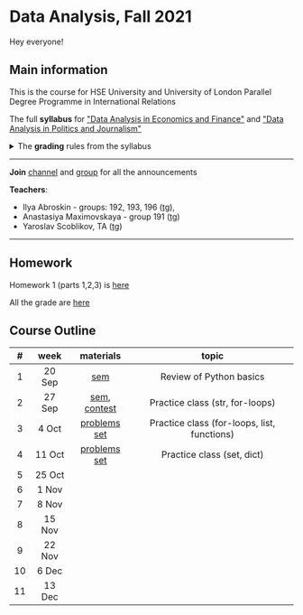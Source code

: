 # Data Analysis, Fall 2021

Hey everyone!

## Main information
This is the course for HSE University and University of London Parallel Degree Programme in International Relations

The full **syllabus** for ["Data Analysis in Economics and Finance"](https://www.hse.ru/en/edu/courses/339492557) and ["Data Analysis in Politics and Journalism"](https://www.hse.ru/en/edu/courses/339493569)

<details>
  <summary>The <b>grading</b> rules from the syllabus</summary>
  
<ul>
<li>Final grade = <ul>
<li>Home Assignment (21%) - average grade for all HAs - check the details in each assignment</li>
<li>Midterm Lab (29%) - around midterm week</li>
<li>Final Lab (29%) - before exam week</li>
<li>Final Project (21%) - the last class</li>
<li>Class participation (10%) - an extra point</li>
</ul>
</li>
</ul>


  The final score will be transformed to the HSE regular scale according to the following rule:
<table>
<thead>
  <tr>
    <th>grade</th>
    <th>points</th>
  </tr>
</thead>
<tbody>
  <tr>
    <td>1</td>
    <td>0-19</td>
  </tr>
  <tr>
    <td>2</td>
    <td>20-29</td>
  </tr>
  <tr>
    <td>3</td>
    <td>30-39</td>
  </tr>
  <tr>
    <td>4</td>
    <td>40-49</td>
  </tr>
  <tr>
    <td>5</td>
    <td>50-59</td>
  </tr>
  <tr>
    <td>6</td>
    <td>60-69</td>
  </tr>
  <tr>
    <td>7</td>
    <td>70-79</td>
  </tr>
  <tr>
    <td>8</td>
    <td>80-89</td>
  </tr>
  <tr>
    <td>9</td>
    <td>90-95</td>
  </tr>
  <tr>
    <td>10</td>
    <td>96-110</td>
  </tr>
</tbody>
</table>

</details>

---

**Join** [channel](https://t.me/joinchat/gSz1wkHIrmxhOGIy) and [group](https://t.me/joinchat/9tWvbuL8O69hNTYy) for all the announcements

**Teachers**:
- Ilya Abroskin - groups: 192, 193, 196 ([tg](https://t.me/iiiiilllllyyyyyaaaa)),
- Anastasiya Maximovskaya - group 191 ([tg](https://t.me/anastasiyamaxx))
- Yaroslav Scoblikov, TA ([tg](https://t.me/Braye4))

---

## Homework

Homework 1 (parts 1,2,3) is [here](https://docs.google.com/document/d/1IBcjU1kV-99IvQJOqd12y5oCQdZ7YfsAYgn4PVq4f94/edit?usp=sharing)

All the grade are [here](https://docs.google.com/spreadsheets/d/1MTfDHebUAxqkKTem64gvP_5dCQZcZAjtp1YEyAkS_Xo/edit#gid=0)

## Course Outline

|  # 	|  week  	| materials 	|          topic          	|
|:--:	|:------:	|:---------:	|:-----------------------:	|
| 1  	| 20 Sep 	| [sem](https://nbviewer.jupyter.org/github/ilyaaaaaaaa/DA_HSE-UoL_IR_21-Fall/blob/main/sems/sem01_python-overview.ipynb)       	| Review of Python basics 	|
| 2  	| 27 Sep 	| [sem](https://nbviewer.jupyter.org/github/ilyaaaaaaaa/DA_HSE-UoL_IR_21-Fall/blob/main/class02_while_for_if/sem02_str%2C%20if%20else%2C%20while%2C%20for.ipynb),  [contest](https://contest.yandex.ru/contest/29618/problems/)        	| Practice class (str, for-loops)          	|
| 3  	| 4 Oct  	| [problems set](https://docs.google.com/document/d/19cYA2Ro2VG-BreZxHogEibLyGTql_A6eXLI4pEM2Cdg/edit)          	|          Practice class (for-loops, list, functions)               	|
| 4  	| 11 Oct 	|     [problems set](https://docs.google.com/document/d/1rNOgalY-sfvVUPK7S_rSvxbyI1ClWwDnCJ3Qz2vYptA/edit?usp=sharing)      	|        Practice class (set, dict)                 	|
| 5  	| 25 Oct 	|           	|                         	|
| 6  	| 1 Nov  	|           	|                         	|
| 7  	| 8 Nov  	|           	|                         	|
| 8  	| 15 Nov 	|           	|                         	|
| 9  	| 22 Nov 	|           	|                         	|
| 10 	| 6 Dec  	|           	|                         	|
| 11 	| 13 Dec 	|           	|                         	|
